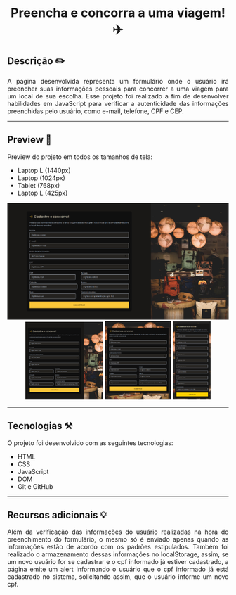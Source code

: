 <h1 align="center"> Preencha e concorra a uma viagem! ✈️ </h1>

## Descrição ✏️

<p align="justify">
A página desenvolvida representa um formulário onde o usuário irá preencher suas informações pessoais para concorrer a uma viagem para um local de sua escolha. Esse projeto foi realizado a fim de desenvolver habilidades em JavaScript para verificar a autenticidade das informações preenchidas pelo usuário, como e-mail, telefone, CPF e CEP.
</p>

<hr>

## Preview 🔎

Preview do projeto em todos os tamanhos de tela:

- Laptop L (1440px)
- Laptop (1024px)
- Tablet (768px)
- Laptop L (425px)

<p align="center">
  <img src="./assets/laptopL.png">
  <img src="./assets/laptop.png" width="35%">
  <img src="./assets/tablet.png" width="30%">
  <img src="./assets/mobile.png" width="17%">
<p>

<hr>

## Tecnologias ⚒️

O projeto foi desenvolvido com as seguintes tecnologias:

- HTML
- CSS
- JavaScript
- DOM
- Git e GitHub

<hr>

## Recursos adicionais 💡

<p align="justify">
Além da verificação das informações do usuário realizadas na hora do preenchimento do formulário, o mesmo só é enviado apenas quando as informações estão de acordo com os padrões estipulados. Também foi realizado o armazenamento dessas informações no localStorage, assim, se um novo usuário for se cadastrar e o cpf informado já estiver cadastrado, a página emite um alert informando o usuário que o cpf informado já está cadastrado no sistema, solicitando assim, que o usuário informe um novo cpf.
</p>
